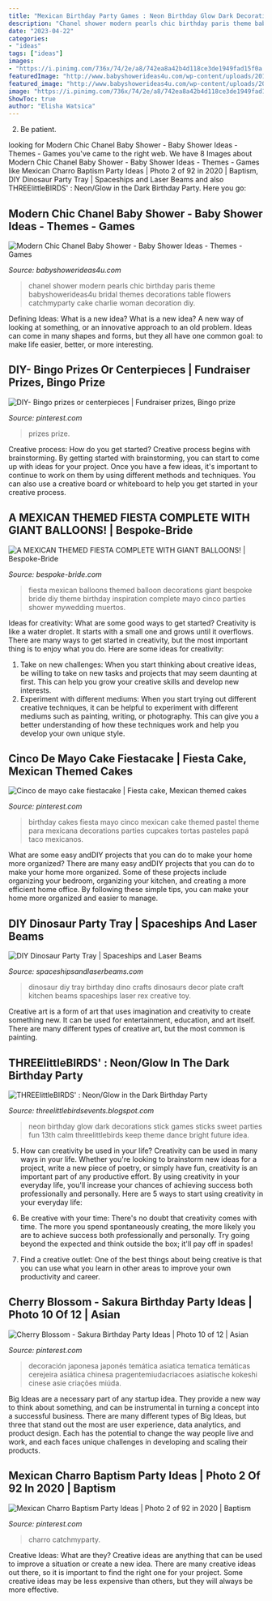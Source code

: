 ```yaml
---
title: "Mexican Birthday Party Games : Neon Birthday Glow Dark Decorations Stick Games Sticks Sweet Parties Fun 13th Calm Threelittlebirds Keep Theme Dance Bright Future Idea"
description: "Chanel shower modern pearls chic birthday paris theme babyshowerideas4u bridal themes decorations table flowers catchmyparty cake charlie woman decoration diy"
date: "2023-04-22"
categories:
- "ideas"
tags: ["ideas"]
images:
- "https://i.pinimg.com/736x/74/2e/a8/742ea8a42b4d118ce3de1949fad15f0a.jpg"
featuredImage: "http://www.babyshowerideas4u.com/wp-content/uploads/2016/04/Modern-Chic-Chanel-Baby-Shower-Flowers-Pearls-600x800.jpg"
featured_image: "http://www.babyshowerideas4u.com/wp-content/uploads/2016/04/Modern-Chic-Chanel-Baby-Shower-Flowers-Pearls-600x800.jpg"
image: "https://i.pinimg.com/736x/74/2e/a8/742ea8a42b4d118ce3de1949fad15f0a.jpg"
ShowToc: true
author: "Elisha Watsica"
---
```



2. Be patient.

	

		
looking for Modern Chic Chanel Baby Shower - Baby Shower Ideas - Themes - Games you've came to the right web. We have 8 Images about Modern Chic Chanel Baby Shower - Baby Shower Ideas - Themes - Games like Mexican Charro Baptism Party Ideas | Photo 2 of 92 in 2020 | Baptism, DIY Dinosaur Party Tray | Spaceships and Laser Beams and also THREElittleBIRDS&#039; : Neon/Glow in the Dark Birthday Party. Here you go:
		
    
## Modern Chic Chanel Baby Shower - Baby Shower Ideas - Themes - Games

<img loading=lazy src="http://www.babyshowerideas4u.com/wp-content/uploads/2016/04/Modern-Chic-Chanel-Baby-Shower-Flowers-Pearls-600x800.jpg" onerror="this.onerror=null;this.src='https://tse1.mm.bing.net/th?id=OIP.NAVOi6cZyYQqSqwQvsbqqgHaJ4&amp;pid=15.1';" alt="Modern Chic Chanel Baby Shower - Baby Shower Ideas - Themes - Games">

_Source: babyshowerideas4u.com_

>chanel shower modern pearls chic birthday paris theme babyshowerideas4u bridal themes decorations table flowers catchmyparty cake charlie woman decoration diy. 

	

Defining Ideas: What is a new idea?
What is a new idea? A new way of looking at something, or an innovative approach to an old problem. Ideas can come in many shapes and forms, but they all have one common goal: to make life easier, better, or more interesting.

    
## DIY- Bingo Prizes Or Centerpieces | Fundraiser Prizes, Bingo Prize

<img loading=lazy src="https://i.pinimg.com/736x/74/2e/a8/742ea8a42b4d118ce3de1949fad15f0a.jpg" onerror="this.onerror=null;this.src='https://tse3.mm.bing.net/th?id=OIP.suNbO3PUjZ85Q12lofP1uQHaJ3&amp;pid=15.1';" alt="DIY- Bingo prizes or centerpieces | Fundraiser prizes, Bingo prize">

_Source: pinterest.com_

>prizes prize. 

	

Creative process: How do you get started?
Creative process begins with brainstorming. By getting started with brainstorming, you can start to come up with ideas for your project. Once you have a few ideas, it's important to continue to work on them by using different methods and techniques. You can also use a creative board or whiteboard to help you get started in your creative process.

    
## A MEXICAN THEMED FIESTA COMPLETE WITH GIANT BALLOONS! | Bespoke-Bride

<img loading=lazy src="https://www.bespoke-bride.com/wp-content/uploads/2015/05/Mexican-Fiesta-Wedding-Inspiration-Giant-Balloons-Cinco-De-Mayo-Dia-De-Los-Muertos_-10.jpg" onerror="this.onerror=null;this.src='https://tse4.mm.bing.net/th?id=OIP.zrmGcSp_Row81zt5QhcrCwHaLH&amp;pid=15.1';" alt="A MEXICAN THEMED FIESTA COMPLETE WITH GIANT BALLOONS! | Bespoke-Bride">

_Source: bespoke-bride.com_

>fiesta mexican balloons themed balloon decorations giant bespoke bride diy theme birthday inspiration complete mayo cinco parties shower mywedding muertos. 

	

Ideas for creativity: What are some good ways to get started?
Creativity is like a water droplet. It starts with a small one and grows until it overflows. There are many ways to get started in creativity, but the most important thing is to enjoy what you do. Here are some ideas for creativity: 
1. Take on new challenges: When you start thinking about creative ideas, be willing to take on new tasks and projects that may seem daunting at first. This can help you grow your creative skills and develop new interests. 
2. Experiment with different mediums: When you start trying out different creative techniques, it can be helpful to experiment with different mediums such as painting, writing, or photography. This can give you a better understanding of how these techniques work and help you develop your own unique style. 

    
## Cinco De Mayo Cake Fiestacake | Fiesta Cake, Mexican Themed Cakes

<img loading=lazy src="https://i.pinimg.com/736x/46/3c/19/463c19b8ca691fdd47f95d327a7318bf.jpg" onerror="this.onerror=null;this.src='https://tse2.mm.bing.net/th?id=OIP.cOzJSv9JGBequIxq_P1qggHaJ3&amp;pid=15.1';" alt="Cinco de mayo cake fiestacake | Fiesta cake, Mexican themed cakes">

_Source: pinterest.com_

>birthday cakes fiesta mayo cinco mexican cake themed pastel theme para mexicana decorations parties cupcakes tortas pasteles papá taco mexicanos. 

	

What are some easy andDIY projects that you can do to make your home more organized?
There are many easy andDIY projects that you can do to make your home more organized. Some of these projects include organizing your bedroom, organizing your kitchen, and creating a more efficient home office. By following these simple tips, you can make your home more organized and easier to manage.

    
## DIY Dinosaur Party Tray | Spaceships And Laser Beams

<img loading=lazy src="http://spaceshipsandlaserbeams.com/wp-content/uploads/2015/09/diy-dinosaur-party-ideas-tray-54.jpg" onerror="this.onerror=null;this.src='https://tse2.mm.bing.net/th?id=OIP.y598M2WpvLMPU1EZHjrcTgHaKl&amp;pid=15.1';" alt="DIY Dinosaur Party Tray | Spaceships and Laser Beams">

_Source: spaceshipsandlaserbeams.com_

>dinosaur diy tray birthday dino crafts dinosaurs decor plate craft kitchen beams spaceships laser rex creative toy. 

	

Creative art is a form of art that uses imagination and creativity to create something new. It can be used for entertainment, education, and art itself. There are many different types of creative art, but the most common is painting.

    
## THREElittleBIRDS&#039; : Neon/Glow In The Dark Birthday Party

<img loading=lazy src="http://4.bp.blogspot.com/-cXhmWlq_EbQ/UpVs2L_Q2nI/AAAAAAAAEtc/2JWxHB-3VyA/s1600/IMG_1796.jpg" onerror="this.onerror=null;this.src='https://tse2.mm.bing.net/th?id=OIP.niE7tceYPSzR7kGoahINEAHaLH&amp;pid=15.1';" alt="THREElittleBIRDS&#039; : Neon/Glow in the Dark Birthday Party">

_Source: threelittlebirdsevents.blogspot.com_

>neon birthday glow dark decorations stick games sticks sweet parties fun 13th calm threelittlebirds keep theme dance bright future idea. 

	

5. How can creativity be used in your life?
Creativity can be used in many ways in your life. Whether you're looking to brainstorm new ideas for a project, write a new piece of poetry, or simply have fun, creativity is an important part of any productive effort. By using creativity in your everyday life, you'll increase your chances of achieving success both professionally and personally. Here are 5 ways to start using creativity in your everyday life:
1. Be creative with your time: There's no doubt that creativity comes with time. The more you spend spontaneously creating, the more likely you are to achieve success both professionally and personally. Try going beyond the expected and think outside the box; it'll pay off in spades!

2. Find a creative outlet: One of the best things about being creative is that you can use what you learn in other areas to improve your own productivity and career.

    
## Cherry Blossom - Sakura Birthday Party Ideas | Photo 10 Of 12 | Asian

<img loading=lazy src="https://i.pinimg.com/736x/3f/fd/aa/3ffdaa7219038f7fc51e9aff877646e6.jpg" onerror="this.onerror=null;this.src='https://tse3.mm.bing.net/th?id=OIP.vBD7kKPsZ5JnZfyJRAaVIQHaLG&amp;pid=15.1';" alt="Cherry Blossom - Sakura Birthday Party Ideas | Photo 10 of 12 | Asian">

_Source: pinterest.com_

>decoración japonesa japonés temática asiatica tematica temáticas cerejeira asiática chinesa pragentemiudacriacoes asiatische kokeshi cinese asie criações miúda. 

	

Big Ideas are a necessary part of any startup idea. They provide a new way to think about something, and can be instrumental in turning a concept into a successful business. There are many different types of Big Ideas, but three that stand out the most are user experience, data analytics, and product design. Each has the potential to change the way people live and work, and each faces unique challenges in developing and scaling their products.

    
## Mexican Charro Baptism Party Ideas | Photo 2 Of 92 In 2020 | Baptism

<img loading=lazy src="https://i.pinimg.com/736x/ed/69/30/ed6930c31ee0c12c01644cff0bb9f6a3.jpg" onerror="this.onerror=null;this.src='https://tse3.mm.bing.net/th?id=OIP.uqU6XdoaDuJIlp1Vo1fyPgHaJ3&amp;pid=15.1';" alt="Mexican Charro Baptism Party Ideas | Photo 2 of 92 in 2020 | Baptism">

_Source: pinterest.com_

>charro catchmyparty. 

	

Creative Ideas: What are they?
Creative ideas are anything that can be used to improve a situation or create a new idea. There are many creative ideas out there, so it is important to find the right one for your project. Some creative ideas may be less expensive than others, but they will always be more effective.

